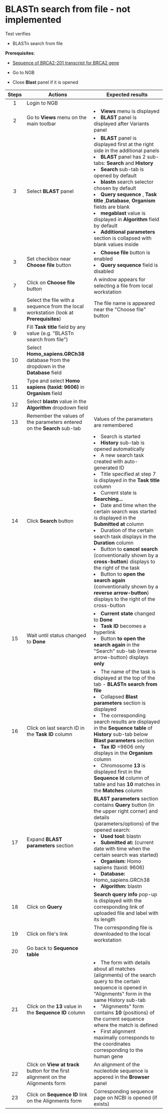 # BLASTn search from file - not implemented

Test verifies
 - BLASTn search from file

**Prerequisites**:
  - [Sequence of BRCA2-201 transcript for BRCA2 gene](Sequence_data/Sequence_of_BRCA-201_transcript.md)

 - Go to NGB
 - Close **Blast** panel if it is opened

| Steps | Actions | Expected results |
| :---: | --- | --- |
| 1 | Login to NGB | |
| 2 | Go to  **Views** menu on the main toolbar| <li> **Views** menu is displayed <li> **BLAST** panel is displayed after Variants panel|
| 3 | Select **BLAST** panel | <li>**BLAST** panel is displayed first at the right side in the additional panels <li> **BLAST** panel has 2 sub-tabs: **Search** and **History** <li> **Search** sub-tab is opened by default  <li> **blastn** search selector chosen by default <li> **Query sequence** , **Task title** ,**Database**, **Organism** fields are blank <li> **megablast** value is displayed in **Algorithm** field by default  <li> **Additional parameters** section is collapsed with blank values inside |
| 3 | Set checkbox near **Choose file** button| <li>**Choose file** button is enabled <li>**Query sequence** field is disabled |
| 7 | Click on **Choose file** button| A window appears for selecting a file from local workstation| 
| 8 | Select the file with a sequence from the local workstation (look at **Prerequisites**)| The file name is appeared near the "Choose file" button |
| 9 | Fill **Task title** field by any value (e.g. "BLASTn search from file") | | 
| 10 | Select **Homo_sapiens.GRCh38** database from the dropdown in the **Database** field|| 
| 11 | Type and select **Homo sapiens (taxid: 9606)** in **Organism** field| |
| 12| Select **blastn** value in the **Algorithm** dropdown field| |
| 13| Remember the values of the parameters entered on the **Search** sub-tab | Values of the parameters are remembered|
| 14| Click **Search** button|  <li> Search is started <li> **History** sub-tab is opened automatically <li> A new search task created with auto-generated ID <li>  Title specified at step 7 is displayed in the **Task title** column <li> Current state is **Searching...** <li>  Date and time when the certain search was started is displayed in the **Submitted at** column <li> Duration of the certain search task displays in the **Duration** column <li> Button to **cancel search** (conventionally shown by a **cross-button**) displays to the right of the task <li>  Button to **open the search again**  (conventionally shown by a **reverse arrow-button**) displays to the right of the cross-button|
| 15| Wait until status changed to **Done**| <li> **Current state** changed to **Done** <li> **Task ID** becomes a hyperlink <li> Button **to open the search again** in the "Search" sub-tab (reverse arrow-button) displays **only**|
| 16| Click on last search ID in the **Task ID** column |<li> The name of the task is displayed at the top of the tab - **BLASTn search from file** <li> Collapsed **Blast parameters** section is displayed <li> The corresponding search results are displayed in the **Sequence table** of **History** sub-tab below **Blast parameters** section <li>**Tax ID** =9606   only displays in the **Organism** column <li> Chromosome **13** is displayed first in the **Sequence Id** column of table and has **10** matches in the **Matches** column|
| 17| Expand **BLAST parameters** section|  **BLAST parameters** section contains **Query** button (in the upper right corner) and  details (parameters/options) of the opened search: <li> **Used tool:** blastn <li>**Submitted at:** (current date with time when the certain search was started) <li> **Organism:** Homo sapiens (taxid: 9606) <li> **Database:** Homo_sapiens.GRCh38 <li> **Algorithm:** blastn|
| 18| Click on **Query** | **Search query info** pop-up is displayed with the corresponding link of uploaded file and label with its length|
| 19| Click on file's link| The corresponding file is downloaded to the local workstation|
| 20| Go back to **Sequence table** ||
| 21| Click on the **13** value in the **Sequence ID** column  | <li> The form with details about all matches (alignments) of the search query to the certain sequence is opened in "Alignments" form in the same History sub-tab <li> "Alignments" form contains **10** (positions) of the current sequence where the match is defined <li> First alignment maximally corresponds to the coordinates corresponding to the human gene|
| 22| Click on **View at track** button for the first alignment on the Alignments form| An alignment of the nucleotide sequence is appered in the **Browser** panel| 
| 23| Click on **Sequence ID** link on the Alignments form|  Corresponding sequence page on NCBI is opened (if exists)|